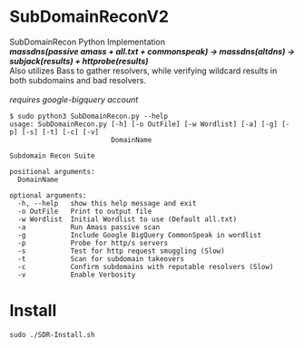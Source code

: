 # SubDomainReconV2

SubDomainRecon Python Implementation\
***massdns(passive amass + all.txt + commonspeak) -> massdns(altdns) -> subjack(results) + httprobe(results)***\
Also utilizes Bass to gather resolvers, while verifying wildcard results in both subdomains and bad resolvers.\
\
*requires google-bigquery account*


```
$ sudo python3 SubDomainRecon.py --help
usage: SubDomainRecon.py [-h] [-o OutFile] [-w Wordlist] [-a] [-g] [-p] [-s] [-t] [-c] [-v]
                         DomainName

Subdomain Recon Suite

positional arguments:
  DomainName

optional arguments:
  -h, --help   show this help message and exit
  -o OutFile   Print to output file
  -w Wordlist  Initial Wordlist to use (Default all.txt)
  -a           Run Amass passive scan
  -g           Include Google BigQuery CommonSpeak in wordlist
  -p           Probe for http/s servers
  -s           Test for http request smuggling (Slow)
  -t           Scan for subdomain takeovers
  -c           Confirm subdomains with reputable resolvers (Slow)
  -v           Enable Verbosity

```

# Install
```
sudo ./SDR-Install.sh
```
